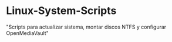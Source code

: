 # Linux-System-Scripts
"Scripts para actualizar sistema, montar discos NTFS y configurar OpenMediaVault"
